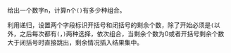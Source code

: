 给出一个数字n，计算n个```()```有多少种组合。

利用递归，设置两个字段标识开括号和闭括号的剩余个数，除了开始必须是```(```以外，之后每次都有```(```，```)```两种选择，依次组合，当剩余个数为0或者开括号剩余个数大于闭括号时直接跳出，剩余情况插入结果集中。
